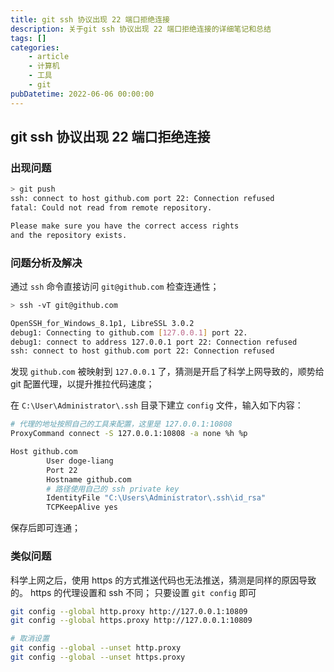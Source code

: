 ```yaml
---
title: git ssh 协议出现 22 端口拒绝连接
description: 关于git ssh 协议出现 22 端口拒绝连接的详细笔记和总结
tags: []
categories:
    - article
    - 计算机
    - 工具
    - git
pubDatetime: 2022-06-06 00:00:00
---
```


## git ssh 协议出现 22 端口拒绝连接

### 出现问题

```bash
> git push
ssh: connect to host github.com port 22: Connection refused
fatal: Could not read from remote repository.

Please make sure you have the correct access rights
and the repository exists.
```

### 问题分析及解决

通过 `ssh` 命令直接访问 `git@github.com` 检查连通性；

```bash
> ssh -vT git@github.com

OpenSSH_for_Windows_8.1p1, LibreSSL 3.0.2
debug1: Connecting to github.com [127.0.0.1] port 22.
debug1: connect to address 127.0.0.1 port 22: Connection refused
ssh: connect to host github.com port 22: Connection refused
```

发现 `github.com` 被映射到 `127.0.0.1` 了，猜测是开启了科学上网导致的，顺势给 git 配置代理，以提升推拉代码速度；

在 `C:\User\Administrator\.ssh` 目录下建立 `config` 文件，输入如下内容：

```bash
# 代理的地址按照自己的工具来配置，这里是 127.0.0.1:10808
ProxyCommand connect -S 127.0.0.1:10808 -a none %h %p

Host github.com
        User doge-liang
        Port 22
        Hostname github.com
        # 路径使用自己的 ssh private key
        IdentityFile "C:\Users\Administrator\.ssh\id_rsa"
        TCPKeepAlive yes
```

保存后即可连通；

### 类似问题

科学上网之后，使用 https 的方式推送代码也无法推送，猜测是同样的原因导致的。 https 的代理设置和 ssh 不同；
只要设置 `git config` 即可

```bash
git config --global http.proxy http://127.0.0.1:10809
git config --global https.proxy http://127.0.0.1:10809

# 取消设置
git config --global --unset http.proxy
git config --global --unset https.proxy
```

